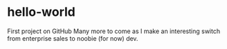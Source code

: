 # hello-world
First project on GitHub
Many more to come as I make an interesting switch from enterprise sales to noobie (for now) dev. 
